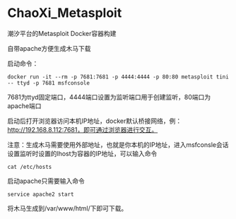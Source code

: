 # ChaoXi_Metasploit

潮汐平台的Metasploit Docker容器构建

自带apache方便生成木马下载

启动命令：

```
docker run -it --rm -p 7681:7681 -p 4444:4444 -p 80:80 metasploit tini -- ttyd -p 7681 msfconsole
```

7681为ttyd固定端口，4444端口设置为监听端口用于创建监听，80端口为apache端口

启动后打开浏览器访问本机IP地址，docker默认桥接网络，例：http://192.168.8.112:7681，即可通过浏览器进行交互。

注意：生成木马需要使用外部地址，也就是你本机的IP地址，进入msfconsle会话设置监听时设置的lhost为容器的IP地址，可以输入命令

```
cat /etc/hosts
```

启动apache只需要输入命令

```
service apache2 start
```

将木马生成到/var/www/html/下即可下载。
